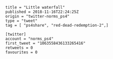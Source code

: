```
title = "Little waterfall"
published = 2018-11-16T22:24:25Z
origin = "twitter-norms_ps4"
type = "tweet"
tag = [ "ps4share", "red-dead-redemption-2",]

[twitter]
account = "norms_ps4"
first_tweet = "1063558436133265416"
retweets = 0
favourites = 0
```

<p class='image'><img src='https://mnf.m17s.net/2018/11/16/DsKEwkIXoAIVbX3.jpg' alt=''></p>

